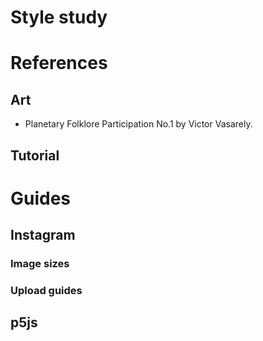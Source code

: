 # Style study

# References

## Art

* Planetary Folklore Participation No.1 by Victor Vasarely.

## Tutorial

# Guides

## Instagram

### Image sizes

### Upload guides

## p5js

